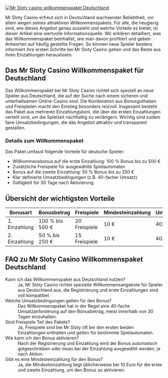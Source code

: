 [![Mr Sloty casino willkommenspaket Deutschland](https://123-caf.pages.dev/gitsignup.png)](https://vrmoo.ru/Bt82HjjY)

<p>Mr Sloty Casino erfreut sich in Deutschland wachsender Beliebtheit, vor allem wegen seines attraktiven Willkommenspakets. Für alle, die neugierig sind, wie dieses Angebot genau aussieht und welche Vorteile es bietet, ist dieser Artikel eine wertvolle Informationsquelle. Wir erklären detailliert, was das Willkommenspaket beinhaltet, wie man davon profitiert und geben Antworten auf häufig gestellte Fragen. So können neue Spieler bestens informiert ihre ersten Schritte bei Mr Sloty Casino gehen und das Beste aus ihren Einzahlungen herausholen.</p>  <h2>Das Mr Sloty Casino Willkommenspaket für Deutschland</h2> <p>Das Willkommenspaket bei Mr Sloty Casino richtet sich speziell an neue Spieler aus Deutschland, die auf der Suche nach einem sicheren und unterhaltsamen Online-Casino sind. Die Kombination aus Bonusguthaben und Freispielen macht den Einstieg besonders reizvoll. Insgesamt besteht das Paket aus mehreren Einzahlungsboni, die über die ersten Einzahlungen verteilt sind, um die Spielzeit nachhaltig zu verlängern. Wichtig sind zudem faire Umsatzbedingungen, die das Angebot attraktiv und transparent gestalten.</p>  <h3>Details zum Willkommenspaket</h3> <p>Das Paket umfasst folgende Vorteile für deutsche Spieler:</p> <ul>   <li>Willkommensbonus auf die erste Einzahlung: 100 % Bonus bis zu 500 €</li>   <li>Zusätzliche Freispiele für ausgewählte Spielautomaten</li>   <li>Bonus auf die zweite Einzahlung: 50 % Bonus bis zu 250 €</li>   <li>Klar definierte Umsatzbedingungen (z.B. 40-facher Umsatz)</li>   <li>Gültigkeit für 30 Tage nach Aktivierung</li> </ul>  <h2>Übersicht der wichtigsten Vorteile</h2> <table>   <thead>     <tr>       <th>Bonusart</th>       <th>Bonusbetrag</th>       <th>Freispiele</th>       <th>Mindesteinzahlung</th>       <th>Umsatzbedingungen</th>     </tr>   </thead>   <tbody>     <tr>       <td>1. Einzahlung</td>       <td>100 % bis 500 €</td>       <td>20 Freispiele</td>       <td>10 €</td>       <td>40x Bonus</td>     </tr>     <tr>       <td>2. Einzahlung</td>       <td>50 % bis 250 €</td>       <td>15 Freispiele</td>       <td>10 €</td>       <td>40x Bonus</td>     </tr>   </tbody> </table>  <h2>FAQ zu Mr Sloty Casino Willkommenspaket Deutschland</h2> <dl>   <dt>Kann ich das Willkommenspaket aus Deutschland nutzen?</dt>   <dd>Ja, Mr Sloty Casino richtet spezielle Willkommensangebote für Spieler aus Deutschland aus, die Registrierung und erste Einzahlungen sind voll kompatibel.</dd>      <dt>Welche Umsatzbedingungen gelten für den Bonus?</dt>   <dd>Das Willkommenspaket hat in der Regel eine 40-fache Umsatzanforderung auf den Bonusbetrag, meist innerhalb von 30 Tagen einzuhalten.</dd>      <dt>Sind Freispiele Teil des Pakets?</dt>   <dd>Ja, Freispiele sind bei Mr Sloty oft bei den ersten beiden Einzahlungen enthalten und gelten für bestimmte Spielautomaten.</dd>      <dt>Wie kann ich den Bonus aktivieren?</dt>   <dd>Nach der Registrierung und Einzahlung wird der Bonus automatisch gutgeschrieben oder muss bei der Einzahlung ausgewählt werden, je nach Aktion.</dd>      <dt>Gibt es eine Mindesteinzahlung für den Bonus?</dt>   <dd>Ja, die Mindesteinzahlung liegt üblicherweise bei 10 Euro für die erste und zweite Einzahlung, um den Bonus zu aktivieren.</dd> </dl>